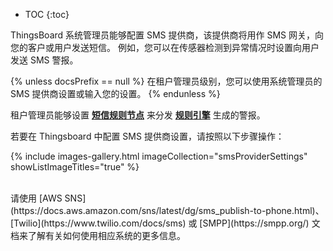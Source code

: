 * TOC
{:toc}

ThingsBoard 系统管理员能够配置 SMS 提供商，该提供商将用作 SMS 网关，向您的客户或用户发送短信。
例如，您可以在传感器检测到异常情况时设置向用户发送 SMS 警报。

{% unless docsPrefix == null %}
在租户管理员级别，您可以使用系统管理员的 SMS 提供商设置或输入您的设置。
{% endunless %}

租户管理员能够设置 [**短信规则节点**](/docs/{{docsPrefix}}user-guide/rule-engine-2-0/external-nodes/#send-sms-node) 来分发 [**规则引擎**](/docs/{{docsPrefix}}user-guide/rule-engine-2-0/re-getting-started/) 生成的警报。

若要在 Thingsboard 中配置 SMS 提供商设置，请按照以下步骤操作：

{% include images-gallery.html imageCollection="smsProviderSettings" showListImageTitles="true" %}

<br>
请使用 [AWS SNS](https://docs.aws.amazon.com/sns/latest/dg/sms_publish-to-phone.html)、[Twilio](https://www.twilio.com/docs/sms) 或 [SMPP](https://smpp.org/) 文档来了解有关如何使用相应系统的更多信息。